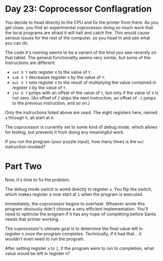 # Day 23: Coprocessor Conflagration

You decide to head directly to the CPU and fix the printer from
there. As you get close, you find an experimental coprocessor doing so
much work that the local programs are afraid it will halt and catch
fire. This would cause serious issues for the rest of the computer, so
you head in and see what you can do.

The code it's running seems to be a variant of the kind you saw
recently on that tablet. The general functionality seems very similar,
but some of the instructions are different:

- `set X Y` sets register `X` to the value of `Y`.
- `sub X Y` decreases register `X` by the value of `Y`.
- `mul X Y` sets register `X` to the result of multiplying the value
  contained in register `X` by the value of `Y`.
- `jnz X Y` jumps with an offset of the value of `Y`, but only if the
  value of `X` is not zero. (An offset of `2` skips the next
  instruction, an offset of `-1` jumps to the previous instruction,
  and so on.)

Only the instructions listed above are used. The eight registers here,
named `a` through `h`, all start at `0`.

The coprocessor is currently set to some kind of debug mode, which
allows for testing, but prevents it from doing any meaningful work.

If you run the program (your puzzle input), how many times is the
`mul` instruction invoked?

# Part Two

Now, it's time to fix the problem.

The debug mode switch is wired directly to register `a`. You flip the
switch, which makes register a now start at `1` when the program is
executed.

Immediately, the coprocessor begins to overheat. Whoever wrote this
program obviously didn't choose a very efficient
implementation. You'll need to optimize the program if it has any hope
of completing before Santa needs that printer working.

The coprocessor's ultimate goal is to determine the final value left
in register `h` once the program completes. Technically, if it had
that... it wouldn't even need to run the program.

After setting register `a` to `1`, if the program were to run to
completion, what value would be left in register `h`?
